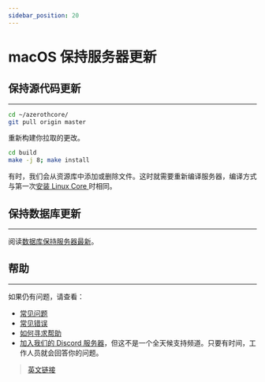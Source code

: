 ```yaml
---
sidebar_position: 20
---
```


# macOS 保持服务器更新

## 保持源代码更新
---

```bash
cd ~/azerothcore/
git pull origin master
```

重新构建你拉取的更改。

```bash
cd build
make -j 8; make install
```

有时，我们会从资源库中添加或删除文件。这时就需要重新编译服务器，编译方式与第一次[安装 Linux Core ](/linux-core-installation#配置编译)时相同。

## 保持数据库更新
---

阅读[数据库保持服务器最新](/keeping-the-server-up-to-date/database-keeping-the-server-up-to-date)。

## 帮助
---

如果仍有问题，请查看：

- [常见问题](/faq)
- [常见错误](/common-errors)
- [如何寻求帮助](/how-to-ask-for-help)
- [加入我们的 Discord 服务器](https://discord.gg/gkt4y2x)，但这不是一个全天候支持频道。只要有时间，工作人员就会回答你的问题。

> [英文链接](https://www.azerothcore.org/wiki/macos-keeping-the-server-up-to-date)
